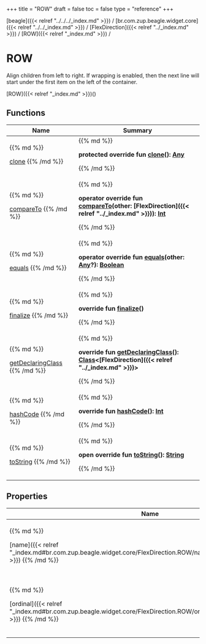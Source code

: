 +++
title = "ROW"
draft = false
toc = false
type = "reference"
+++

[beagle]({{< relref "../../../_index.md" >}}) / [br.com.zup.beagle.widget.core]({{< relref "../../_index.md" >}}) / [FlexDirection]({{< relref "../_index.md" >}}) / [ROW]({{< relref "_index.md" >}}) / 



# ROW  
  

Align children from left to right. If wrapping is enabled, then the next line will start under the first item on the left of the container.

[ROW]({{< relref "_index.md" >}})()  
  
   


## Functions  
<table>
  
<thead>
<tr>
<th>
Name  
</th>
<th>
Summary  
</th>
  
</tr>
</thead>
<tbody>
<tr>
<td>
{{% md %}}

[clone](https://kotlinlang.org/api/latest/jvm/stdlib/kotlin/-enum/clone.html)
{{% /md %}}
</td>
<td>
{{% md %}}

  
<b>protected override fun [clone](https://kotlinlang.org/api/latest/jvm/stdlib/kotlin/-enum/clone.html)(): [Any](https://kotlinlang.org/api/latest/jvm/stdlib/kotlin/-any/index.html)</b>  



{{% /md %}}
</td>
</tr>

<tr>
<td>
{{% md %}}

[compareTo](https://kotlinlang.org/api/latest/jvm/stdlib/kotlin/-enum/compare-to.html)
{{% /md %}}
</td>
<td>
{{% md %}}

  
<b>operator override fun [compareTo](https://kotlinlang.org/api/latest/jvm/stdlib/kotlin/-enum/compare-to.html)(other: [FlexDirection]({{< relref "../_index.md" >}})): [Int](https://kotlinlang.org/api/latest/jvm/stdlib/kotlin/-int/index.html)</b>  



{{% /md %}}
</td>
</tr>

<tr>
<td>
{{% md %}}

[equals](https://kotlinlang.org/api/latest/jvm/stdlib/kotlin/-enum/equals.html)
{{% /md %}}
</td>
<td>
{{% md %}}

  
<b>operator override fun [equals](https://kotlinlang.org/api/latest/jvm/stdlib/kotlin/-enum/equals.html)(other: [Any](https://kotlinlang.org/api/latest/jvm/stdlib/kotlin/-any/index.html)?): [Boolean](https://kotlinlang.org/api/latest/jvm/stdlib/kotlin/-boolean/index.html)</b>  



{{% /md %}}
</td>
</tr>

<tr>
<td>
{{% md %}}

[finalize](https://kotlinlang.org/api/latest/jvm/stdlib/kotlin/-enum/finalize.html)
{{% /md %}}
</td>
<td>
{{% md %}}

  
<b>override fun [finalize](https://kotlinlang.org/api/latest/jvm/stdlib/kotlin/-enum/finalize.html)()</b>  



{{% /md %}}
</td>
</tr>

<tr>
<td>
{{% md %}}

[getDeclaringClass](https://kotlinlang.org/api/latest/jvm/stdlib/kotlin/-enum/get-declaring-class.html)
{{% /md %}}
</td>
<td>
{{% md %}}

  
<b>override fun [getDeclaringClass](https://kotlinlang.org/api/latest/jvm/stdlib/kotlin/-enum/get-declaring-class.html)(): [Class](https://developer.android.com/reference/kotlin/java/lang/Class.html)<[FlexDirection]({{< relref "../_index.md" >}})></b>  



{{% /md %}}
</td>
</tr>

<tr>
<td>
{{% md %}}

[hashCode](https://kotlinlang.org/api/latest/jvm/stdlib/kotlin/-enum/hash-code.html)
{{% /md %}}
</td>
<td>
{{% md %}}

  
<b>override fun [hashCode](https://kotlinlang.org/api/latest/jvm/stdlib/kotlin/-enum/hash-code.html)(): [Int](https://kotlinlang.org/api/latest/jvm/stdlib/kotlin/-int/index.html)</b>  



{{% /md %}}
</td>
</tr>

<tr>
<td>
{{% md %}}

[toString](https://kotlinlang.org/api/latest/jvm/stdlib/kotlin/-enum/to-string.html)
{{% /md %}}
</td>
<td>
{{% md %}}

  
<b>open override fun [toString](https://kotlinlang.org/api/latest/jvm/stdlib/kotlin/-enum/to-string.html)(): [String](https://kotlinlang.org/api/latest/jvm/stdlib/kotlin/-string/index.html)</b>  



{{% /md %}}
</td>
</tr>

</tbody>
</table>


## Properties  
<table>
  
<thead>
<tr>
<th>
Name  
</th>
<th>
Summary  
</th>
  
</tr>
</thead>
<tbody>
<tr>
<td>
{{% md %}}

[name]({{< relref "_index.md#br.com.zup.beagle.widget.core/FlexDirection.ROW/name/#/PointingToDeclaration/" >}})
{{% /md %}}
</td>
<td>
{{% md %}}

  <b>override val [name]({{< relref "_index.md#br.com.zup.beagle.widget.core/FlexDirection.ROW/name/#/PointingToDeclaration/" >}}): [String](https://kotlinlang.org/api/latest/jvm/stdlib/kotlin/-string/index.html)</b>   

{{% /md %}}
</td>
</tr>

<tr>
<td>
{{% md %}}

[ordinal]({{< relref "_index.md#br.com.zup.beagle.widget.core/FlexDirection.ROW/ordinal/#/PointingToDeclaration/" >}})
{{% /md %}}
</td>
<td>
{{% md %}}

  <b>override val [ordinal]({{< relref "_index.md#br.com.zup.beagle.widget.core/FlexDirection.ROW/ordinal/#/PointingToDeclaration/" >}}): [Int](https://kotlinlang.org/api/latest/jvm/stdlib/kotlin/-int/index.html)</b>   

{{% /md %}}
</td>
</tr>

</tbody>
</table>

